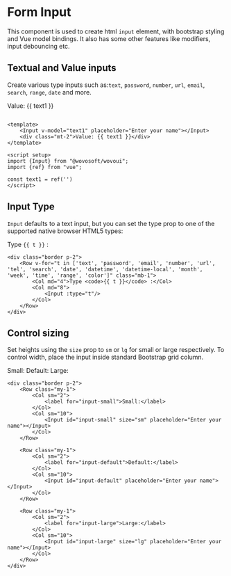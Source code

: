 # Form Input

This component is used to create html `input` element, with bootstrap styling and Vue model bindings. It also has some
other features like modifiers, input debouncing etc.

## Textual and Value inputs

Create various type inputs such as:`text`, `password`, `number`, `url`, `email`, `search`, `range`, `date` and more.

<WInput v-model="text1" placeholder="Enter your name"></WInput>
<div class="mt-2">Value: {{ text1 }}</div>

```vue

<template>
    <Input v-model="text1" placeholder="Enter your name"></Input>
    <div class="mt-2">Value: {{ text1 }}</div>
</template>

<script setup>
import {Input} from "@wovosoft/wovoui";
import {ref} from "vue";

const text1 = ref('')
</script>
```

## Input Type

`Input` defaults to a text input, but you can set the type prop to one of the supported native
browser HTML5 types:
<template v-for="(c,i) in types">
<code>{{ c }}</code> {{ i + 1 < types.length ? ', ' : '.' }}
</template>

<div class="border p-2 mt-5">
    <WRow v-for="t in types" class="mb-1">
        <WCol md="4">Type <code>{{ t }}</code> :</WCol>
        <WCol md="8"><WInput :type="t"></WInput></WCol>
    </WRow>
</div>

```vue
<div class="border p-2">
    <Row v-for="t in ['text', 'password', 'email', 'number', 'url', 'tel', 'search', 'date', 'datetime', 'datetime-local', 'month', 'week', 'time', 'range', 'color']" class="mb-1">
        <Col md="4">Type <code>{{ t }}</code> :</Col>
        <Col md="8">
            <Input :type="t"/>
        </Col>
    </Row>
</div>
```

##  Control sizing

Set heights using the `size` prop to `sm` or `lg` for small or large respectively.
To control width, place the input inside standard Bootstrap grid column.

<div class="border p-2">
    <WRow class="my-1">
        <WCol sm="2">
            <label for="input-small">Small:</label>
        </WCol>
        <WCol sm="10">
            <WInput id="input-small" size="sm" placeholder="Enter your name"></WInput>
        </WCol>
    </WRow>
    <WRow class="my-1">
        <WCol sm="2">
            <label for="input-default">Default:</label>
        </WCol>
        <WCol sm="10">
            <WInput id="input-default" placeholder="Enter your name"></WInput>
        </WCol>
    </WRow>
    <WRow class="my-1">
        <WCol sm="2">
            <label for="input-large">Large:</label>
        </WCol>
        <WCol sm="10">
            <WInput id="input-large" size="lg" placeholder="Enter your name"></WInput>
        </WCol>
    </WRow>
</div>

```vue
<div class="border p-2">
    <Row class="my-1">
        <Col sm="2">
            <label for="input-small">Small:</label>
        </Col>
        <Col sm="10">
            <Input id="input-small" size="sm" placeholder="Enter your name"></Input>
        </Col>
    </Row>

    <Row class="my-1">
        <Col sm="2">
            <label for="input-default">Default:</label>
        </Col>
        <Col sm="10">
            <Input id="input-default" placeholder="Enter your name"></Input>
        </Col>
    </Row>

    <Row class="my-1">
        <Col sm="2">
            <label for="input-large">Large:</label>
        </Col>
        <Col sm="10">
            <Input id="input-large" size="lg" placeholder="Enter your name"></Input>
        </Col>
    </Row>
</div>
```


<script setup>
import {ref} from "vue"; 

const text1=ref('');
const types=['text', 'password', 'email', 'number', 'url', 'tel', 'search', 'date', 'datetime', 'datetime-local', 'month', 'week', 'time', 'range', 'color'];
</script>